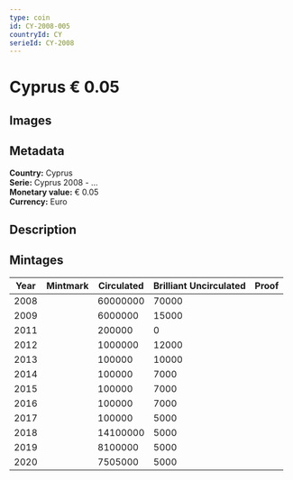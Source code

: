 ```yaml
---
type: coin
id: CY-2008-005
countryId: CY
serieId: CY-2008
---
```


# Cyprus € 0.05

## Images


## Metadata

**Country:** Cyprus\
**Serie:** Cyprus 2008 - ...\
**Monetary value:** € 0.05\
**Currency:** Euro

## Description


## Mintages

| Year | Mintmark | Circulated | Brilliant Uncirculated | Proof |
| ---- | -------- | ---------- | ---------------------- | ----- |
| 2008 |  | 60000000| 70000 |  |
| 2009 |  | 6000000| 15000 |  |
| 2011 |  | 200000| 0 |  |
| 2012 |  | 1000000| 12000 |  |
| 2013 |  | 100000| 10000 |  |
| 2014 |  | 100000| 7000 |  |
| 2015 |  | 100000| 7000 |  |
| 2016 |  | 100000| 7000 |  |
| 2017 |  | 100000| 5000 |  |
| 2018 |  | 14100000| 5000 |  |
| 2019 |  | 8100000| 5000 |  |
| 2020 |  | 7505000| 5000 |  |
